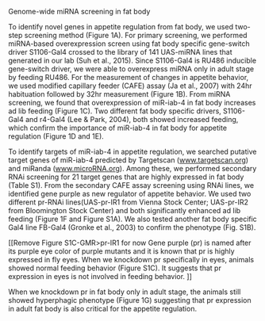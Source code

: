
Genome-wide miRNA screening in fat body

To identify novel genes in appetite regulation from fat body, we used two-step screening method (Figure 1A). For primary screening, we performed miRNA-based overexpression screen using fat body specific gene-switch driver S1106-Gal4 crossed to the library of 141 UAS-miRNA lines that generated in our lab (Suh et al., 2015). Since S1106-Gal4 is RU486 inducible gene-switch driver, we were able to overexpress miRNA only in adult stage by feeding RU486. For the measurement of changes in appetite behavior, we used modified capillary feeder (CAFE) assay (Ja et al., 2007) with 24hr habituation followed by 32hr measurement (Figure 1B). From miRNA screening, we found that overexpression of miR-iab-4 in fat body increases ad lib feeding (Figure 1C). Two different fat body specific drivers, S1106-Gal4 and r4-Gal4 (Lee & Park, 2004), both showed increased feeding, which confirm the importance of miR-iab-4 in fat body for appetite regulation (Figure 1D and 1E).

To identify targets of miR-iab-4 in appetite regulation, we searched putative target genes of miR-iab-4 predicted by Targetscan (www.targetscan.org) and miRanda (www.microRNA.org). Among these, we performed secondary RNAi screening for 21 target genes that are highly expressed in fat body (Table S1). From the secondary CAFE assay screening using RNAi lines, we identified gene purple as new regulator of appetite behavior. We used two different pr-RNAi lines(UAS-pr-IR1 from Vienna Stock Center; UAS-pr-IR2 from Bloomington Stock Center) and both significantly enhanced ad lib feeding (Figure 1F and Figure S1A). We also tested another fat body specific Gal4 line FB-Gal4 (Gronke et al., 2003) to confirm the phenotype (Fig. S1B). 

[[Remove Figure S1C-GMR>pr-IR1 for now
Gene purple (pr) is named after its purple eye color of purple mutants and it is known that pr is highly expressed in fly eyes. When we knockdown pr specifically in eyes, animals showed normal feeding behavior (Figure S1C). It suggests that pr expression in eyes is not involved in feeding behavior. ]]

When we knockdown pr in fat body only in adult stage, the animals still showed hyperphagic phenotype (Figure 1G) suggesting that pr expression in adult fat body is also critical for the appetite regulation.
